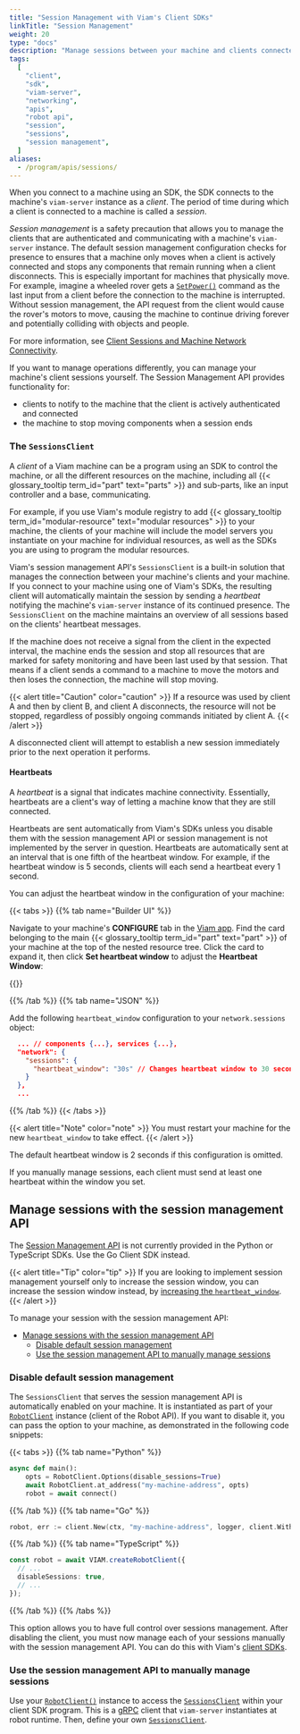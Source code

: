 ```yaml
---
title: "Session Management with Viam's Client SDKs"
linkTitle: "Session Management"
weight: 20
type: "docs"
description: "Manage sessions between your machine and clients connected through Viam's SDKs."
tags:
  [
    "client",
    "sdk",
    "viam-server",
    "networking",
    "apis",
    "robot api",
    "session",
    "sessions",
    "session management",
  ]
aliases:
  - /program/apis/sessions/
---
```


When you connect to a machine using an SDK, the SDK connects to the machine's `viam-server` instance as a _client_.
The period of time during which a client is connected to a machine is called a _session_.

_Session management_ is a safety precaution that allows you to manage the clients that are authenticated and communicating with a machine's `viam-server` instance.
The default session management configuration checks for presence to ensures that a machine only moves when a client is actively connected and stops any components that remain running when a client disconnects.
This is especially important for machines that physically move.
For example, imagine a wheeled rover gets a [`SetPower()`](/components/base/#setpower) command as the last input from a client before the connection to the machine is interrupted.
Without session management, the API request from the client would cause the rover's motors to move, causing the machine to continue driving forever and potentially colliding with objects and people.

For more information, see [Client Sessions and Machine Network Connectivity](/build/program/connectivity/).

If you want to manage operations differently, you can manage your machine's client sessions yourself.
The Session Management API provides functionality for:

- clients to notify to the machine that the client is actively authenticated and connected
- the machine to stop moving components when a session ends

### The `SessionsClient`

A _client_ of a Viam machine can be a program using an SDK to control the machine, or all the different resources on the machine, including all {{< glossary_tooltip term_id="part" text="parts" >}} and sub-parts, like an input controller and a base, communicating.

For example, if you use Viam's module registry to add {{< glossary_tooltip term_id="modular-resource" text="modular resources" >}} to your machine, the clients of your machine will include the model servers you instantiate on your machine for individual resources, as well as the SDKs you are using to program the modular resources.

Viam's session management API's `SessionsClient` is a built-in solution that manages the connection between your machine's clients and your machine.
If you connect to your machine using one of Viam's SDKs, the resulting client will automatically maintain the session by sending a _heartbeat_ notifying the machine's `viam-server` instance of its continued presence.
The `SessionsClient` on the machine maintains an overview of all sessions based on the clients' heartbeat messages.

If the machine does not receive a signal from the client in the expected interval, the machine ends the session and stop all resources that are marked for safety monitoring and have been last used by that session.
That means if a client sends a command to a machine to move the motors and then loses the connection, the machine will stop moving.

{{< alert title="Caution" color="caution" >}}
If a resource was used by client A and then by client B, and client A disconnects, the resource will not be stopped, regardless of possibly ongoing commands initiated by client A.
{{< /alert >}}

A disconnected client will attempt to establish a new session immediately prior to the next operation it performs.

#### Heartbeats

A _heartbeat_ is a signal that indicates machine connectivity.
Essentially, heartbeats are a client's way of letting a machine know that they are still connected.

Heartbeats are sent automatically from Viam's SDKs unless you disable them with the session management API or session management is not implemented by the server in question.
Heartbeats are automatically sent at an interval that is one fifth of the heartbeat window.
For example, if the heartbeat window is 5 seconds, clients will each send a heartbeat every 1 second.

You can adjust the heartbeat window in the configuration of your machine:

{{< tabs >}}
{{% tab name="Builder UI" %}}

Navigate to your machine's **CONFIGURE** tab in the [Viam app](https://app.viam.com).
Find the card belonging to the main {{< glossary_tooltip term_id="part" text="part" >}} of your machine at the top of the nested resource tree.
Click the card to expand it, then click **Set heartbeat window** to adjust the **Heartbeat Window**:

{{<imgproc src="/build/program/sessions/heartbeatwindow.png" alt="Heartbeat window configuration screen" resize="400x" declaredimensions=true >}}

{{% /tab %}}
{{% tab name="JSON" %}}

Add the following `heartbeat_window` configuration to your `network.sessions` object:

```json
  ... // components {...}, services {...},
  "network": {
    "sessions": {
      "heartbeat_window": "30s" // Changes heartbeat window to 30 seconds
    }
  },
  ...
```

{{% /tab %}}
{{< /tabs >}}

{{< alert title="Note" color="note" >}}
You must restart your machine for the new `heartbeat_window` to take effect.
{{< /alert >}}

The default heartbeat window is 2 seconds if this configuration is omitted.

If you manually manage sessions, each client must send at least one heartbeat within the window you set.

## Manage sessions with the session management API

The [Session Management API](https://pkg.go.dev/go.viam.com/rdk/session) is not currently provided in the Python or TypeScript SDKs.
Use the Go Client SDK instead.

{{< alert title="Tip" color="tip" >}}
If you are looking to implement session management yourself only to increase the session window, you can increase the session window instead, by [increasing the `heartbeat_window`](#heartbeats).
{{< /alert >}}

To manage your session with the session management API:

- [Manage sessions with the session management API](#manage-sessions-with-the-session-management-api)
  - [Disable default session management](#disable-default-session-management)
  - [Use the session management API to manually manage sessions](#use-the-session-management-api-to-manually-manage-sessions)

### Disable default session management

The `SessionsClient` that serves the session management API is automatically enabled on your machine.
It is instantiated as part of your [`RobotClient`](/build/program/apis/#robot-api) instance (client of the Robot API).
If you want to disable it, you can pass the option to your machine, as demonstrated in the following code snippets:

{{< tabs >}}
{{% tab name="Python" %}}

```python {class="line-numbers linkable-line-numbers"}
async def main():
    opts = RobotClient.Options(disable_sessions=True)
    await RobotClient.at_address("my-machine-address", opts)
    robot = await connect()
```

{{% /tab %}}
{{% tab name="Go" %}}

```go {class="line-numbers linkable-line-numbers"}
robot, err := client.New(ctx, "my-machine-address", logger, client.WithDisableSessions(), ...)
```

{{% /tab %}}
{{% tab name="TypeScript" %}}

```ts {class="line-numbers linkable-line-numbers"}
const robot = await VIAM.createRobotClient({
  // ...
  disableSessions: true,
  // ...
});
```

{{% /tab %}}
{{% /tabs %}}

This option allows you to have full control over sessions management.
After disabling the client, you must now manage each of your sessions manually with the session management API.
You can do this with Viam's [client SDKs](https://pkg.go.dev/go.viam.com/rdk/session).

### Use the session management API to manually manage sessions

Use your [`RobotClient()`](/build/program/apis/#robot-api) instance to access the [`SessionsClient`](https://pkg.go.dev/go.viam.com/rdk/session) within your client SDK program.
This is a [gRPC](https://grpc.io/) client that `viam-server` instantiates at robot runtime.
Then, define your own [`SessionsClient`](https://github.com/viamrobotics/rdk/blob/main/robot/client/client.go).
